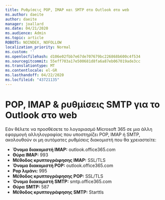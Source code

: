```yaml
---
title: Ρυθμίσεις POP, IMAP και SMTP στο Outlook στο web
ms.author: daeite
author: daeite
manager: joallard
ms.date: 04/21/2020
ms.audience: Admin
ms.topic: article
ROBOTS: NOINDEX, NOFOLLOW
localization_priority: Normal
ms.custom: ''
ms.openlocfilehash: d106e02fbb7e67de707679bc226868b600c4f534
ms.sourcegitcommit: 55eff703a17e500681d8fa6a87eb067019ade3cc
ms.translationtype: MT
ms.contentlocale: el-GR
ms.lasthandoff: 04/22/2020
ms.locfileid: "43721135"
---
```

# <a name="pop-imap--smtp-settings-for-outlook-on-the-web"></a>POP, IMAP & ρυθμίσεις SMTP για το Outlook στο web

Εάν θέλετε να προσθέσετε το λογαριασμό Microsoft 365 σε μια άλλη εφαρμογή αλληλογραφίας που υποστηρίζει POP, IMAP ή SMTP, ακολουθούν οι μη αυτόματες ρυθμίσεις διακομιστή που θα χρειαστείτε:
  
- **Όνομα διακομιστή IMAP:** outlook.office365.com
- **Θύρα IMAP:** 993
- **Μέθοδος κρυπτογράφησης IMAP:** SSL/TLS
- **Όνομα διακομιστή POP:** outlook.office365.com  
- **Pop λιμάνι:** 995  
- **Μέθοδος κρυπτογράφησης POP:** SSL/TLS  
- **Όνομα διακομιστή SMTP:** smtp.office365.com
- **Θύρα SMTP:** 587
- **Μέθοδος κρυπτογράφησης SMTP:** Starttls